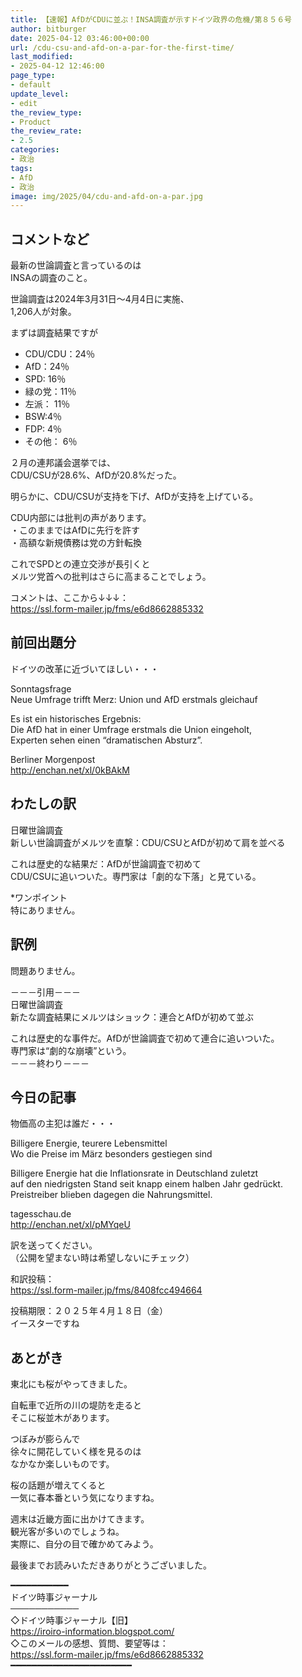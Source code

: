 ```yaml
---
title: 【速報】AfDがCDUに並ぶ！INSA調査が示すドイツ政界の危機/第８５６号
author: bitburger
date: 2025-04-12 03:46:00+00:00
url: /cdu-csu-and-afd-on-a-par-for-the-first-time/
last_modified:
- 2025-04-12 12:46:00
page_type:
- default
update_level:
- edit
the_review_type:
- Product
the_review_rate:
- 2.5
categories:
- 政治
tags:
- AfD
- 政治
image: img/2025/04/cdu-and-afd-on-a-par.jpg
---
```

## コメントなど 

最新の世論調査と言っているのは  
INSAの調査のこと。

世論調査は2024年3月31日〜4月4日に実施、  
1,206人が対象。

まずは調査結果ですが

<ul class="wp-block-list">
  <li>
    CDU/CDU：24％
  </li>
  <li>
    AfD：24％
  </li>
  <li>
    SPD: 16％
  </li>
  <li>
    緑の党：11％
  </li>
  <li>
    左派： 11％
  </li>
  <li>
    BSW:4％
  </li>
  <li>
    FDP: 4％
  </li>
  <li>
    その他： 6％
  </li>
</ul>

２月の連邦議会選挙では、  
CDU/CSUが28.6%、AfDが20.8%だった。

明らかに、CDU/CSUが支持を下げ、AfDが支持を上げている。

CDU内部には批判の声があります。  
<span class="fz-20px"><span class="bold-red">・このままではAfDに先行を許す<br />・高額な新規債務は党の方針転換</span></span>

これでSPDとの連立交渉が長引くと  
メルツ党首への批判はさらに高まることでしょう。

コメントは、ここから↓↓↓：  
<https://ssl.form-mailer.jp/fms/e6d8662885332>

## 前回出題分 

ドイツの改革に近づいてほしい・・・

Sonntagsfrage  
Neue Umfrage trifft Merz: Union und AfD erstmals gleichauf

Es ist ein historisches Ergebnis:  
Die AfD hat in einer Umfrage erstmals die Union eingeholt,  
Experten sehen einen &#8220;dramatischen Absturz&#8221;.

Berliner Morgenpost  
<http://enchan.net/xl/0kBAkM>

## わたしの訳 

日曜世論調査  
新しい世論調査がメルツを直撃：CDU/CSUとAfDが初めて肩を並べる

これは歴史的な結果だ：AfDが世論調査で初めて  
CDU/CSUに追いついた。専門家は「劇的な下落」と見ている。

*ワンポイント  
特にありません。

## 訳例 

問題ありません。

－－－引用－－－  
日曜世論調査  
新たな調査結果にメルツはショック：連合とAfDが初めて並ぶ

これは歴史的な事件だ。AfDが世論調査で初めて連合に追いついた。  
専門家は“劇的な崩壊”という。  
－－－終わり－－－

## 今日の記事 

物価高の主犯は誰だ・・・

Billigere Energie, teurere Lebensmittel  
Wo die Preise im März besonders gestiegen sind

Billigere Energie hat die Inflationsrate in Deutschland zuletzt  
auf den niedrigsten Stand seit knapp einem halben Jahr gedrückt.  
Preistreiber blieben dagegen die Nahrungsmittel.

tagesschau.de  
<http://enchan.net/xl/pMYqeU>

訳を送ってください。  
（公開を望まない時は希望しないにチェック）

和訳投稿：  
<https://ssl.form-mailer.jp/fms/8408fcc494664>

投稿期限：２０２５年４月１８日（金）  
イースターですね

## あとがき 

東北にも桜がやってきました。

自転車で近所の川の堤防を走ると  
そこに桜並木があります。

つぼみが膨らんで  
徐々に開花していく様を見るのは  
なかなか楽しいものです。

桜の話題が増えてくると  
一気に春本番という気になりますね。

週末は近畿方面に出かけてきます。  
観光客が多いのでしょうね。  
実際に、自分の目で確かめてみよう。

最後までお読みいただきありがとうございました。

━━━━━━━━━━━  
ドイツ時事ジャーナル  
───────────  
◇ドイツ時事ジャーナル【旧】  
<https://iroiro-information.blogspot.com/>  
◇このメールの感想、質問、要望等は：  
<https://ssl.form-mailer.jp/fms/e6d8662885332>  
━━━━━━━━━━━━━━━━━━━━━━━
